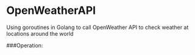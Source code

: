 # OpenWeatherAPI
Using goroutines in Golang to call OpenWeather API to check weather at locations around the world

###Operation:
